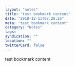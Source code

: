 ```yaml
---
layout: "notes"
title: "test bookmark content"
date: "2018-12-11T07:28:26"
meta: "test bookmark content"
category: "Notes"
tags:
syndication: ""
location: ""
twitterCard: false
---
```

test bookmark content
